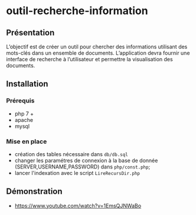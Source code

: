 # outil-recherche-information

## Présentation

L’objectif est de créer un outil pour chercher des informations utilisant des mots-clés dans un ensemble de documents. L’application devra fournir une interface de recherche à l’utilisateur et permettre la visualisation des documents.

## Installation

### Prérequis
- php 7 +
- apache
- mysql

### Mise en place
- création des tables nécessaire dans `db/db.sql`
- changer les paramétres de connexion à la base de donnée (SERVER,USERNAME,PASSWORD) dans `php/const.php`;
- lancer l'indexation avec le script  `LireRecursDir.php`

## Démonstration
- https://www.youtube.com/watch?v=1EmsQJNWaBo